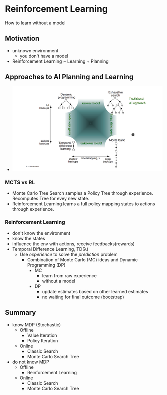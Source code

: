 # Reinforcement Learning

How to learn without a model

## Motivation
+ unknown environment
    * you don't have a model
+ Reinforcement Learning ~ Learning + Planning

## Approaches to AI Planning and Learning
+ ![ai-approaches](pics/ai-approaches.png)

### MCTS vs RL
+ Monte Carlo Tree Search samples a Policy Tree through experience. Recomputes Tree for evey new state.
+ Reinforcement Learning learns a full policy mapping states to actions through experience.

### Reinforcement Learning
+ don't know the environment
+ know the states
+ influence the env with actions, receive feedbacks(rewards)
+ Temporal Difference Learning, TD(λ)
    * Use _experience_ to solve the _prediction_ problem
        - Combination of Monte Carlo (MC) ideas and Dynamic Programming (DP)
            + MC
                * learn from raw experience
                * without a model
            + DP
                * update estimates based on other learned estimates
                * no waiting for final outcome (bootstrap)

## Summary
+ know MDP (Stochastic)
    * Offline
        - Value Iteration
        - Policy Iteration
    * Online
        - Classic Search
        - Monte Carlo Search Tree 
+ do not know MDP
    * Offline
        - Reinforcement Learning
    * Online
        - Classic Search
        - Monte Carlo Search Tree

